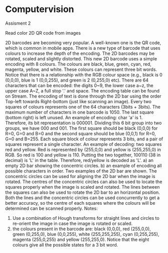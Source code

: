 # Computervision

Assisment 2

Read color 2D QR code from images

2D barcodes are becoming very popular. A well-known one is the QR code, which is common in mobile apps. There is a new type of barcode that uses colours to increase the depth of the encoding.  The 2D barcodes may be rotated, scaled and slightly distorted.
This new 2D barcode uses a simple encoding with 8 colours. The colours are black, blue, green, cyan, red, magenta, yellow, and white. These colours can represent three bit words. Notice that there is a relationship with the RGB colour space (e.g., black is 0 (0,0,0), blue is 1 (0,0,255), and green is 2 (0,255,0) etc).
There are 64 characters that can be encoded: the digits 0~9, the lower case a~z, the upper case A~Z, a full stop '.' and space. The encoding table can be found on Stream. The encoding of text is done through the 2D bar using the order Top-left towards Right-bottom (just like scanning an image). Every two squares of colours represents one of the 64 characters (3bits + 3bits). The maximum number of characters in one barcode is 1050. The last square (bottom right) is left unused.
An example of encoding: char 'a' is 1. Therefore, its bit representation is 000001. Dividing this 6 bit group into two groups, we have 000 and 001. The first square should be black (0,0,0) for R=0, G=0 and B=0 and the second square should be blue (0,0,1) for R=0, G=0 and B=255. Each square block of colour represents 3 bits, and a pair of squares represent a single character.
An example of decoding: two squares red and yellow. Red is represented by (255,0,0) and yellow is (255,255,0) in RGB. So red is 100 and yellow is 110. Putting the two together, 100110 (38 in decimal) is 'L' in the table. Therefore, red/yellow is decoded as 'L'.
a) an empty 2D bar showing the concentric circles. b) an example of encoding all possible characters in order.
Two examples of the 2D bar are shown. The concentric circles can be used for aligning the 2D bar when the image is rotated. The centres of the concentric circles can also be used to locate the squares properly when the image is scaled and rotated. The lines between the squares can also be used to rotate the 2D bar to an horizontal position. Both the lines and the concentric circles can be used concurrently to get a better accuracy, so the centre of each squares where the colours will be determined can be scanned properly.
Notes:
1) Use a combination of Hough transforms for straight lines and circles to re-orient the image in case the image is rotated or scaled.
2) the colours present in the barcode are:
black (0,0,0), red (255,0,0), green (0,255,0), blue (0,0,255), white (255,255,255), cyan (0,255,255), magenta (255,0,255) and yellow (255,255,0). Notice that the eight colours give all the possible states for a 3 bit word.
